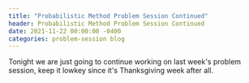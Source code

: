 ```yaml
---
title: "Probabilistic Method Problem Session Continued"
header: Probabilistic Method Problem Session Continued
date: 2021-11-22 00:00:00 -0400
categories: problem-session blog
---
```


Tonight we are just going to continue working on last week's problem
session, keep it lowkey since it's Thanksgiving week after all.
